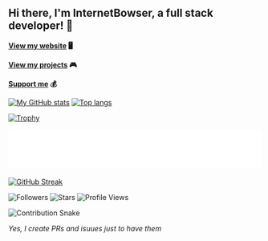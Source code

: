 ## Hi there, I'm InternetBowser, a full stack developer! 🚀

**[View my website](https://www.internetbowser.com) 🖥️**

**[View my projects](https://www.internetbowser.com/projects) 🎮**

**[Support me](https://www.buymeacoffee.com/InternetBowser) 💰**

[![My GitHub stats](https://github-readme-stats.vercel.app/api?username=InternetBowser670&theme=transparent&showicons=true)](https://github.com/anuraghazra/github-readme-stats)
[![Top langs](https://github-readme-stats.vercel.app/api/top-langs/?username=InternetBowser670&layout=donut&theme=transparent&showicons=true)](https://github.com/anuraghazra/github-readme-stats)

[![Trophy](https://github-profile-trophy.vercel.app/?username=InternetBowser670&theme=darkhub&column=4&margin-w=10)](https://github.com/ryo-ma/github-profile-trophy)

![GitHub Topics](./metrics.plugin.topics.icons.svg)

[![GitHub Streak](https://streak-stats.demolab.com?user=InternetBowser670&theme=dark&hide_border=false)](https://git.io/streak-stats)

![Followers](https://img.shields.io/github/followers/InternetBowser670?label=Followers&style=social)
![Stars](https://img.shields.io/github/stars/InternetBowser670?label=Stars&style=social)
![Profile Views](https://komarev.com/ghpvc/?username=InternetBowser670&label=Profile%20views&color=0e75b6&style=flat)

![Contribution Snake](https://github.com/InternetBowser670/InternetBowser670/blob/output/github-contribution-grid-snake.svg)

*Yes, I create PRs and isuues just to have them*
